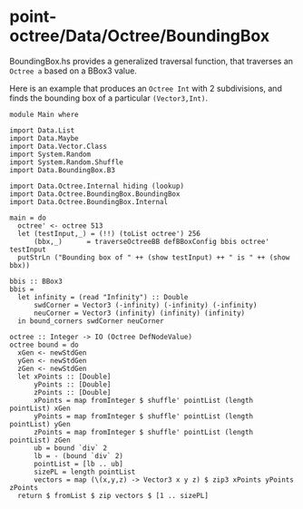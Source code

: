 point-octree/Data/Octree/BoundingBox
==============================
BoundingBox.hs provides a generalized traversal function, that traverses
an `Octree a` based on a BBox3 value.

Here is an example that produces an `Octree Int` with 2 subdivisions,
and finds the bounding box of a particular `(Vector3,Int)`.

~~~ {.haskell}
module Main where

import Data.List
import Data.Maybe
import Data.Vector.Class
import System.Random
import System.Random.Shuffle
import Data.BoundingBox.B3

import Data.Octree.Internal hiding (lookup)
import Data.Octree.BoundingBox.BoundingBox
import Data.Octree.BoundingBox.Internal

main = do
  octree' <- octree 513
  let (testInput,_) = (!!) (toList octree') 256
      (bbx,_)      = traverseOctreeBB defBBoxConfig bbis octree' testInput
  putStrLn ("Bounding box of " ++ (show testInput) ++ " is " ++ (show bbx))

bbis :: BBox3
bbis =
  let infinity = (read "Infinity") :: Double
      swdCorner = Vector3 (-infinity) (-infinity) (-infinity)
      neuCorner = Vector3 (infinity) (infinity) (infinity)
  in bound_corners swdCorner neuCorner

octree :: Integer -> IO (Octree DefNodeValue)
octree bound = do
  xGen <- newStdGen
  yGen <- newStdGen
  zGen <- newStdGen
  let xPoints :: [Double]
      yPoints :: [Double]
      zPoints :: [Double]
      xPoints = map fromInteger $ shuffle' pointList (length pointList) xGen
      yPoints = map fromInteger $ shuffle' pointList (length pointList) yGen
      zPoints = map fromInteger $ shuffle' pointList (length pointList) zGen
      ub = bound `div` 2
      lb = - (bound `div` 2)
      pointList = [lb .. ub]
      sizePL = length pointList
      vectors = map (\(x,y,z) -> Vector3 x y z) $ zip3 xPoints yPoints zPoints
  return $ fromList $ zip vectors $ [1 .. sizePL]
~~~
